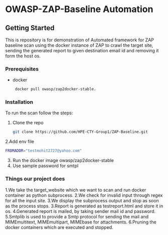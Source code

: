 # OWASP-ZAP-Baseline  Automation

## Getting Started

This is repository is for demonstration of Automated framework for ZAP baseline scan using the docker instance of ZAP to crawl the target site, sending the generated report to given destination email id and removing it form the host os.

### Prerequisites

* docker
  ```sh
   docker pull owasp/zap2docker-stable.
  ```

### Installation

To run the scan follow the steps:

1. Clone the repo
   ```sh
   git clone https://github.com/HPE-CTY-Group1/ZAP-Baseline.git
   ```
2.Add env file
   ```sh
   FROMADDR="testmohit2727@yahoo.com"
   ```
3. Run the docker image owasp/zap2docker-stable
4. Use sample password for smtpl

### Things our project does

1.We take the target_website which we want to scan and run docker container as python subprocess.
2.We check for invalid input through regex for all the input site.
3.We display the subprocess output and stop as soon as the process stops.
3.Report is generated as testreport.html and store it in os.
4.Generated report is mailed, by taking sender mail id and password.
5.Smtplib is used to provide a Smtp protocol for sending the mail and MIMEmultitext, MIMEmultipart, MIMEbase for attachments.
6.Pruning the docker containers which are executed and stopped.
